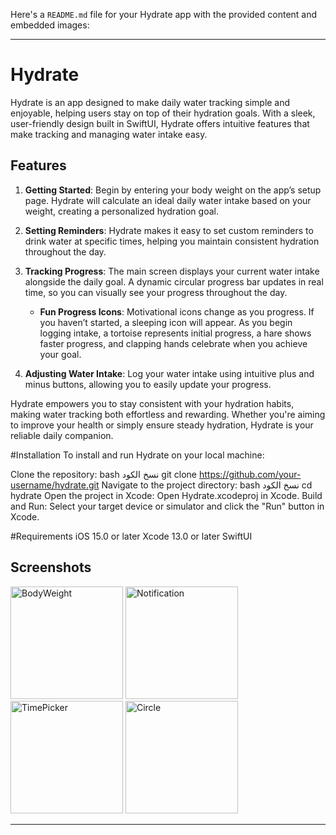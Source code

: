 Here's a `README.md` file for your Hydrate app with the provided content and embedded images:

---

# Hydrate

Hydrate is an app designed to make daily water tracking simple and enjoyable, helping users stay on top of their hydration goals. With a sleek, user-friendly design built in SwiftUI, Hydrate offers intuitive features that make tracking and managing water intake easy.

## Features

1. **Getting Started**: Begin by entering your body weight on the app’s setup page. Hydrate will calculate an ideal daily water intake based on your weight, creating a personalized hydration goal.

2. **Setting Reminders**: Hydrate makes it easy to set custom reminders to drink water at specific times, helping you maintain consistent hydration throughout the day.

3. **Tracking Progress**: The main screen displays your current water intake alongside the daily goal. A dynamic circular progress bar updates in real time, so you can visually see your progress throughout the day.
   - **Fun Progress Icons**: Motivational icons change as you progress. If you haven’t started, a sleeping icon will appear. As you begin logging intake, a tortoise represents initial progress, a hare shows faster progress, and clapping hands celebrate when you achieve your goal.

4. **Adjusting Water Intake**: Log your water intake using intuitive plus and minus buttons, allowing you to easily update your progress.

Hydrate empowers you to stay consistent with your hydration habits, making water tracking both effortless and rewarding. Whether you're aiming to improve your health or simply ensure steady hydration, Hydrate is your reliable daily companion.



#Installation
To install and run Hydrate on your local machine:

Clone the repository:
bash
نسخ الكود
git clone https://github.com/your-username/hydrate.git
Navigate to the project directory:
bash
نسخ الكود
cd hydrate
Open the project in Xcode: Open Hydrate.xcodeproj in Xcode.
Build and Run: Select your target device or simulator and click the "Run" button in Xcode.



#Requirements
iOS 15.0 or later
Xcode 13.0 or later
SwiftUI







## Screenshots

<p float="left">
  <img width="180" alt="BodyWeight" src="https://github.com/user-attachments/assets/59cdf78b-b60d-4b07-bb69-450ab5b63959">
  <img width="180" alt="Notification" src="https://github.com/user-attachments/assets/d31773a3-ad28-40d8-9c60-8369e2050d9b">
  <img width="180" alt="TimePicker" src="https://github.com/user-attachments/assets/81e717a5-95cf-41d7-b3a8-0aba544694af">
  <img width="180" alt="Circle" src="https://github.com/user-attachments/assets/55371330-97ce-475f-ae4a-3edbcf7cfd49">
</p>

---

